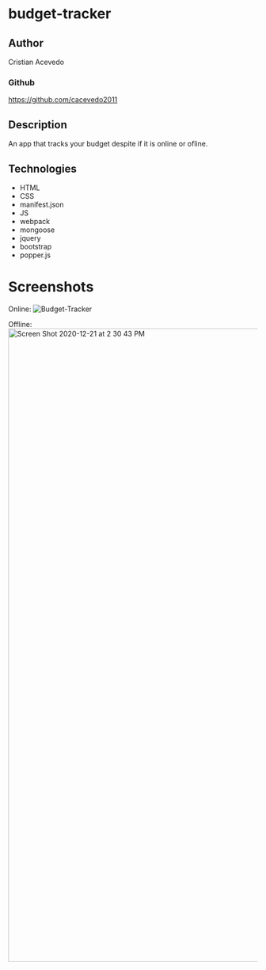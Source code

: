 # budget-tracker

## Author

Cristian Acevedo
### Github
https://github.com/cacevedo2011
## Description

An app that tracks your budget despite if it is online or ofline.
## Technologies

* HTML
* CSS
* manifest.json
* JS
* webpack
* mongoose
* jquery
* bootstrap
* popper.js

# Screenshots

Online:
![Budget-Tracker](https://user-images.githubusercontent.com/18291317/102814894-706a3d00-4399-11eb-8d71-366e9cca154f.png)

Offline:
<img width="1280" alt="Screen Shot 2020-12-21 at 2 30 43 PM" src="https://user-images.githubusercontent.com/18291317/102814885-6a745c00-4399-11eb-9153-bef804a21191.png">